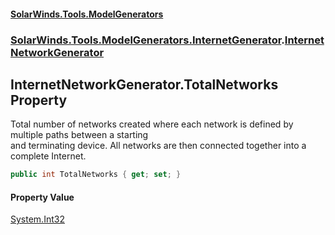 #### [SolarWinds.Tools.ModelGenerators](index.md 'index')
### [SolarWinds.Tools.ModelGenerators.InternetGenerator](index.md#SolarWinds.Tools.ModelGenerators.InternetGenerator 'SolarWinds.Tools.ModelGenerators.InternetGenerator').[InternetNetworkGenerator](InternetNetworkGenerator.md 'SolarWinds.Tools.ModelGenerators.InternetGenerator.InternetNetworkGenerator')

## InternetNetworkGenerator.TotalNetworks Property

Total number of networks created where each network is defined by multiple paths between a starting  
and terminating device. All networks are then connected together into a complete Internet.

```csharp
public int TotalNetworks { get; set; }
```

#### Property Value
[System.Int32](https://docs.microsoft.com/en-us/dotnet/api/System.Int32 'System.Int32')